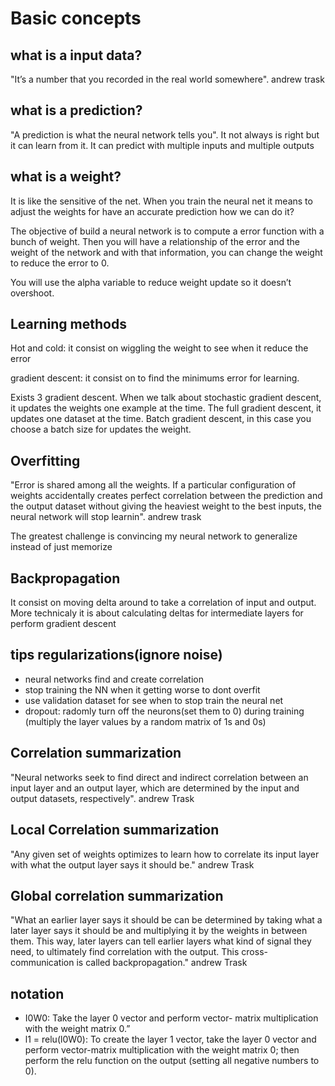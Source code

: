 # Basic concepts


## what is a input data?

"It’s a number that you recorded in the real world somewhere". andrew trask

## what is a prediction?

"A prediction is what the neural network tells you". It not always is right but it can learn from it. It can predict with multiple inputs and multiple outputs 

## what is a weight?

It is like the sensitive of the net. When you train the neural net it means to adjust the weights for have an accurate prediction how we can do it?

The objective of build a neural network is to compute a error function with a bunch of weight. Then you will have a relationship of the error and the weight of the network and with that information, you can change the weight to reduce the error to 0.

You will  use the alpha variable to reduce weight update so it doesn’t overshoot.

## Learning methods

Hot and cold: it consist on wiggling the weight to see when it reduce the error

gradient descent: it consist on to find the minimums error for learning.

Exists 3 gradient descent. When we talk about stochastic gradient descent, it updates the weights one example at the time. The full gradient descent, it updates one dataset at the time. Batch gradient descent, in this case you choose a batch size for updates the weight. 

## Overfitting

"Error is shared among all the weights. If a particular configuration of weights accidentally creates perfect correlation between the prediction and the output dataset without giving the heaviest weight to the best inputs, the neural network
will stop learnin". andrew trask

The greatest challenge is convincing my neural network to generalize instead of just memorize

##  Backpropagation

It consist  on moving delta around to take a correlation of input and output. More technicaly it is about calculating deltas for intermediate layers for perform gradient descent 


## tips regularizations(ignore noise)

<ul>
    <li>neural networks find and create correlation</li>
    <li>stop training the NN when it getting worse to dont overfit</li>
    <li>
        use validation dataset for see when to stop train the neural net
    </li>
    <li>
        dropout: radomly turn off the neurons(set them to 0) during training (multiply the layer values by a random matrix of 1s and 0s)
    </li>
    


</ul>

## Correlation summarization

"Neural networks seek to find direct and indirect correlation between an input layer and an output layer, which are determined by the input 
and output datasets, respectively". andrew Trask

## Local Correlation summarization

"Any given set of weights optimizes to learn how to correlate its input layer with what the output layer says it should be." andrew Trask

## Global correlation summarization

"What an earlier layer says it should be can be determined by taking what a later layer says it should be and multiplying it by the weights in between them. This way, later layers can tell earlier layers what kind of signal they need, to ultimately find correlation with the output. This cross-communication is called backpropagation." andrew Trask

## notation
<ul>
    <li>
        I0W0: Take the layer 0 vector and perform vector-
        matrix multiplication with the weight matrix 0.”
    </li>
    <li>
        l1 = relu(l0W0): To create the layer 1 vector, take the layer 0 vector and perform vector-matrix multiplication with the weight matrix 0; then perform the relu function on the output (setting all negative numbers to 0).
    </li>
</ul>



